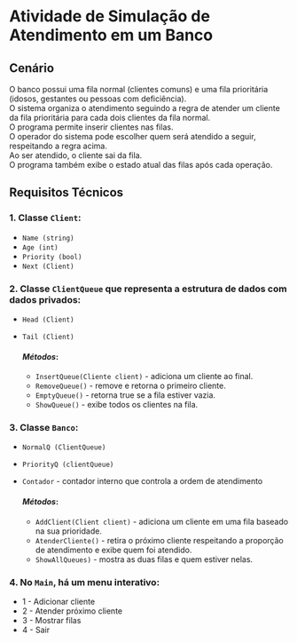 # Atividade de Simulação de Atendimento em um Banco

## Cenário
O banco possui uma fila normal (clientes comuns) e uma fila prioritária (idosos, gestantes ou pessoas com deficiência).  
O sistema organiza o atendimento seguindo a regra de atender um cliente da fila prioritária para cada dois clientes da fila normal.  
O programa permite inserir clientes nas filas.  
O operador do sistema pode escolher quem será atendido a seguir, respeitando a regra acima.  
Ao ser atendido, o cliente sai da fila.  
O programa também exibe o estado atual das filas após cada operação.  

## Requisitos Técnicos
### 1. Classe `Client`:
  * `Name (string)`
  * `Age (int)`
  * `Priority (bool)`
  * `Next (Client)`

### 2. Classe `ClientQueue` que representa a estrutura de dados com dados privados:
  * `Head (Client)`
  * `Tail (Client)`
    #### _Métodos_:

    * `InsertQueue(Cliente client)` - adiciona um cliente ao final.
    * `RemoveQueue()` - remove e retorna o primeiro cliente.
    * `EmptyQueue()` - retorna true se a fila estiver vazia.
    * `ShowQueue()` - exibe todos os clientes na fila.
    
### 3. Classe `Banco`:
  * `NormalQ (ClientQueue)`
  * `PriorityQ (clientQueue)`
  * `Contador` - contador interno que controla a ordem de atendimento
    #### _Métodos_:
    
    * `AddClient(Client client)` - adiciona um cliente em uma fila baseado na sua prioridade.
    * `AtenderCliente()` - retira o próximo cliente respeitando a proporção de atendimento e exibe quem foi atendido.
    * `ShowAllQueues)` - mostra as duas filas e quem estiver nelas.

### 4. No `Main`, há um menu interativo:
  * 1 - Adicionar cliente
  * 2 - Atender próximo cliente
  * 3 - Mostrar filas
  * 4 - Sair
